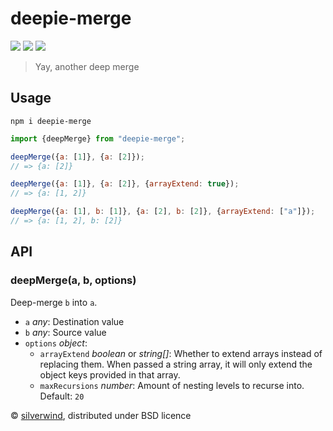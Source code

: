 # deepie-merge
[![](https://img.shields.io/npm/v/deepie-merge.svg?style=flat)](https://www.npmjs.org/package/deepie-merge) [![](https://img.shields.io/npm/dm/deepie-merge.svg)](https://www.npmjs.org/package/deepie-merge) [![](https://packagephobia.com/badge?p=deepie-merge)](https://packagephobia.com/result?p=deepie-merge)

> Yay, another deep merge

## Usage
```console
npm i deepie-merge
```

```js
import {deepMerge} from "deepie-merge";

deepMerge({a: [1]}, {a: [2]});
// => {a: [2]}

deepMerge({a: [1]}, {a: [2]}, {arrayExtend: true});
// => {a: [1, 2]}

deepMerge({a: [1], b: [1]}, {a: [2], b: [2]}, {arrayExtend: ["a"]});
// => {a: [1, 2], b: [2]}
```

## API

### deepMerge(a, b, options)

Deep-merge `b` into `a`.

- `a` *any*: Destination value
- `b` *any*: Source value
- `options` *object*:
  - `arrayExtend` *boolean* or *string[]*: Whether to extend arrays instead of replacing them. When passed a string array, it will only extend the object keys provided in that array.
  - `maxRecursions` *number*: Amount of nesting levels to recurse into. Default: `20`

© [silverwind](https://github.com/silverwind), distributed under BSD licence
